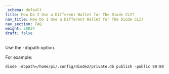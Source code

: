 ```yaml
---
_schema: default
title: How Do I Use a Different Wallet for The Diode CLI?
nav_title: How Do I Use a Different Wallet for The Diode CLI?
nav_section: FAQ
weight: 20034
draft: false
---
```

Use the -dbpath option.

For example:

`diode -dbpath=/home/pi/.config/diode2/private.db publish -public 80:80`